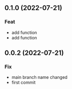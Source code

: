 ## 0.1.0 (2022-07-21)

### Feat

- add function
- add function

## 0.0.2 (2022-07-21)

### Fix

- main branch name changed
- first commit
